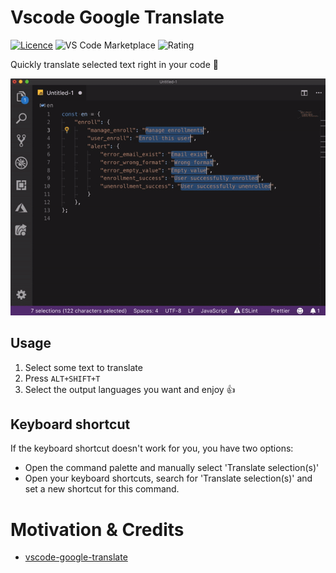 # Vscode Google Translate

[![Licence](https://img.shields.io/github/license/funkyremi/vscode-google-translate.svg)](https://github.com/funkyremi/vscode-google-translate)
![VS Code Marketplace](https://vsmarketplacebadge.apphb.com/version-short/funkyremi.vscode-google-translate.svg) ![Rating](https://vsmarketplacebadge.apphb.com/rating-short/funkyremi.vscode-google-translate.svg)

Quickly translate selected text right in your code 🚀

![Demo](demo.gif)

## Usage

1. Select some text to translate
1. Press `ALT+SHIFT+T`
1. Select the output languages you want and enjoy 👍

## Keyboard shortcut

If the keyboard shortcut doesn't work for you, you have two options:

- Open the command palette and manually select 'Translate selection(s)'
- Open your keyboard shortcuts, search for 'Translate selection(s)' and set a new shortcut for this command.

# Motivation & Credits

- [vscode-google-translate](https://github.com/funkyremi/vscode-google-translate)
